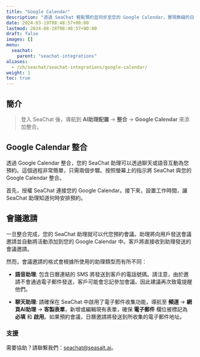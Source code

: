 ```yaml
---
title: "Google Calendar"
description: "透過 SeaChat 輕鬆預約並同步至您的 Google Calendar，實現無縫的日程安排。了解如何將 SeaChat 的 AI 聊天和語音助理與 Google Calendar 整合，以便有效管理預約。"
date: 2024-03-19T08:48:57+00:00
lastmod: 2024-08-28T08:48:57+00:00
draft: false
images: []
menu:
  seachat:
    parent: "seachat-integrations"
aliases:
  - /zh/seachat/seachat-integrations/google-calendar/
weight: 1
toc: true
---
```


## 簡介
> 登入 SeaChat 後，導航到 **AI助理配置** -> **整合** -> **Google Calendar** 來添加整合。

## Google Calendar 整合

透過 Google Calendar 整合，您的 SeaChat 助理可以透過聊天或語音互動為您預約。這個過程非常簡單，只需兩個步驟。按照螢幕上的指示將 SeaChat 與您的 Google Calendar 整合。

首先，授權 SeaChat 連接您的 Google Calendar。接下來，設置工作時間，讓 SeaChat 助理知道何時安排預約。

## 會議邀請

一旦整合完成，您的 SeaChat 助理就可以代您預約會議。助理將向用戶發送會議邀請並自動將活動添加到您的 Google Calendar 中。客戶將直接收到助理發送的會議邀請。

然而，會議邀請的格式會根據所使用的助理類型而有所不同：

- **語音助理**: 包含日曆連結的 SMS 將發送到客戶的電話號碼。請注意，由於邀請不會通過電子郵件發送，客戶可能會忘記參加會議。因此建議再次致電提醒他們。

- **聊天助理**: 請確保在 SeaChat 中啟用了電子郵件收集功能，導航至 **頻道** → **網頁AI助理** → **客製表單**，新增或編輯現有表單，確保 **電子郵件** 欄位被標記為 **必填** 和 **啟用**。如果預約會議，日曆邀請將發送到所收集的電子郵件地址。

### 支援
需要協助？請聯繫我們：[seachat@seasalt.ai](mailto:seachat@seasalt.ai)。
